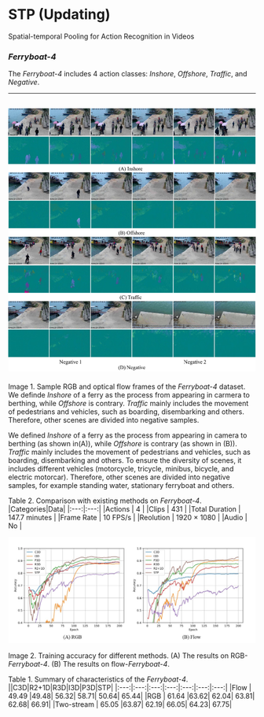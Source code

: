 #  STP (Updating)
Spatial-temporal Pooling for Action Recognition in Videos

### *Ferryboat-4*

The *Ferryboat-4* includes 4 action classes: *Inshore*, *Offshore*, *Traffic*, and *Negative*. 

----------
![image](/img/ferryboat.jpg)
----------
Image 1. Sample RGB and optical flow frames of the *Ferryboat-4* dataset. We definde *Inshore* of a ferry as the process from appearing in carmera to berthing, while *Offshore* is contrary. *Traffic* mainly includes the movement of pedestrians and vehicles, such as boarding, disembarking and others. Therefore, other scenes are divided into negative samples.

We defined *Inshore* of a ferry as the process from appearing in camera to berthing (as shown in(A)), while *Offshore* is contrary (as shown in (B)). *Traffic* mainly includes the movement of pedestrians and vehicles, such as boarding, disembarking and others. To ensure the diversity of scenes, it includes different vehicles (motorcycle, tricycle, minibus, bicycle, and electric motorcar). Therefore, other scenes are divided into negative samples, for example standing water, stationary ferryboat and others. 

Table 2. Comparison with existing methods on *Ferryboat-4*. 
|Categories|Data|
|:---:|:---:|
|Actions | 4 |
|Clips | 431 |
|Total Duration | 147.7 minutes |
|Frame Rate | 10 FPS/s |
|Reolution | 1920 × 1080 |
|Audio | No |

![image](/img/acc_epoch.jpg)

Image 2. Training accuracy for different methods. (A) The results on RGB-*Ferryboat-4*. (B) The results on flow-*Ferryboat-4*.

Table 1. Summary of characteristics of the *Ferryboat-4*. 
||C3D|R2+1D|R3D|I3D|P3D|STP|
|:---:|:---:|:---:|:---:|:---:|:---:|:---:|
|Flow | 49.49 |49.48| 56.32| 58.71| 50.64| 65.44|
|RGB | 61.64 |63.62| 62.04| 63.81| 62.68| 66.91|
|Two-stream | 65.05 |63.87| 62.19| 66.05| 64.23| 67.75|
